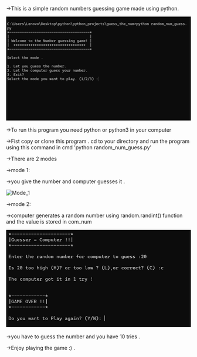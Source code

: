 ->This is a simple random numbers guessing game made using python.

![image_1](select_mode.png)

->To run this program you need python or python3 in your computer

->Fist copy or clone this program . cd to your directory and run the program using this command in cmd 'python random_num_guess.py'

->There are 2 modes

->mode 1:

->you give the number and computer guesses it .

![Mode_1](C:\Users\Lenovo\Desktop\python\python_projects\guess_the_num\images\Mode_1.png)

->mode 2:

->computer generates a random number using random.randint() function and the value is stored in com_num

![Mode_2](Mode_2.png)

->you have to guess the number and you have 10 tries .

->Enjoy playing the game :) .

